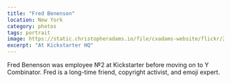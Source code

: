 ```yaml
---
title: "Fred Benenson"
location: New York
category: photos
tags: portrait
image: https://static.christopheradams.io/file/cxadams-website/flickr/29334522065_4fa6b186b2_k.jpg
excerpt: "At Kickstarter HQ"
---
```


Fred Benenson was employee №2 at Kickstarter before moving on to Y Combinator.
Fred is a long-time friend, copyright activist, and emoji expert.
